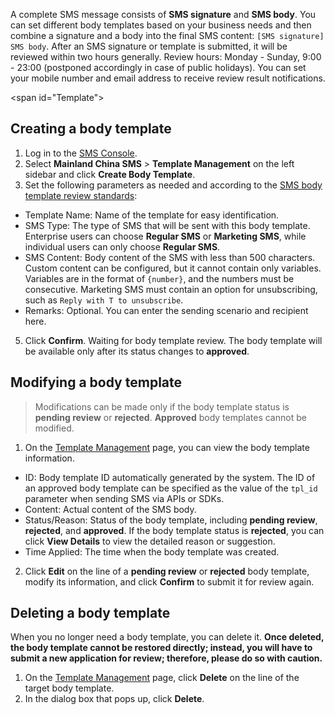 A complete SMS message consists of **SMS signature** and **SMS body**. You can set different body templates based on your business needs and then combine a signature and a body into the final SMS content: `[SMS signature] SMS body`.
After an SMS signature or template is submitted, it will be reviewed within two hours generally. Review hours: Monday - Sunday, 9:00 - 23:00 (postponed accordingly in case of public holidays). You can set your mobile number and email address to receive review result notifications.

<span id="Template"></span>
## Creating a body template
1. Log in to the [SMS Console](https://console.cloud.tencent.com/smsv2).
2. Select **Mainland China SMS** > **Template Management** on the left sidebar and click **Create Body Template**.
3. Set the following parameters as needed and according to the [SMS body template review standards](https://intl.cloud.tencent.com/document/product/382/13444):
 - Template Name: Name of the template for easy identification.
 - SMS Type: The type of SMS that will be sent with this body template. Enterprise users can choose **Regular SMS** or **Marketing SMS**, while individual users can only choose **Regular SMS**.
 - SMS Content: Body content of the SMS with less than 500 characters. Custom content can be configured, but it cannot contain only variables. Variables are in the format of `{number}`, and the numbers must be consecutive. Marketing SMS must contain an option for unsubscribing, such as `Reply with T to unsubscribe`.
 - Remarks: Optional. You can enter the sending scenario and recipient here.
5. Click **Confirm**.
 Waiting for body template review. The body template will be available only after its status changes to **approved**.


## Modifying a body template
>Modifications can be made only if the body template status is **pending review** or **rejected**. **Approved** body templates cannot be modified.

1. On the [Template Management](https://console.cloud.tencent.com/smsv2/csms-template) page, you can view the body template information.
 - ID: Body template ID automatically generated by the system. The ID of an approved body template can be specified as the value of the `tpl_id` parameter when sending SMS via APIs or SDKs.
 - Content: Actual content of the SMS body.
 - Status/Reason: Status of the body template, including **pending review**, **rejected**, and **approved**. If the body template status is **rejected**, you can click **View Details** to view the detailed reason or suggestion.
 - Time Applied: The time when the body template was created.
2. Click **Edit** on the line of a **pending review** or **rejected** body template, modify its information, and click **Confirm** to submit it for review again.


## Deleting a body template
When you no longer need a body template, you can delete it. **Once deleted, the body template cannot be restored directly; instead, you will have to submit a new application for review; therefore, please do so with caution.**

1. On the [Template Management](https://console.cloud.tencent.com/smsv2/csms-template) page, click **Delete** on the line of the target body template.
2. In the dialog box that pops up, click **Delete**.
